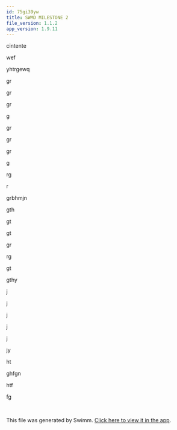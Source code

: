 ```yaml
---
id: 75gi39yw
title: SWMD MILESTONE 2
file_version: 1.1.2
app_version: 1.9.11
---
```


cintente

wef

yhtrgewq

gr

gr

gr

g

gr

gr

gr

g

rg

r

grbhmjn

gth

gt

gt

gr

rg

gt

gthy

j

j

j

j

j

jy

ht

ghfgn

htf

fg

<br/>

This file was generated by Swimm. [Click here to view it in the app](http://localhost:5000/repos/Z2l0aHViJTNBJTNBTm9hUmVwbyUzQSUzQU5vYW96ZXI=/docs/75gi39yw).
